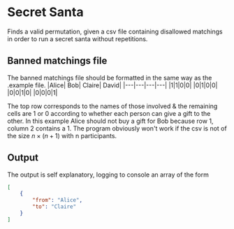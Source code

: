  # Secret Santa
Finds a valid permutation, given a csv file containing disallowed matchings in order to run a secret santa without repetitions.

## Banned matchings file

The banned matchings file should be formatted in the same way as the .example file.
|Alice| Bob| Claire| David|
|---|---|---|---|
|1|1|0|0|
|0|1|0|0|
|0|0|1|0|
|0|0|0|1|

The top row corresponds to the names of those involved & the remaining cells are 1 or 0 according to whether each person can give a gift to the other.
In this example Alice should not buy a gift for Bob because row 1, column 2 contains a 1.
The program obviously won't work if the csv is not of the size $n \times (n+1)$ with n participants.

## Output

The output is self explanatory, logging to console an array of the form 
```json
[
    {
        "from": "Alice",
        "to": "Claire"
    }
]
```
